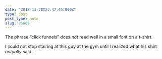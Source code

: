 ```yaml
---
date: "2018-11-20T23:47:45.000Z"
type: post 
post_type: note
slug: 85665
---
```

The phrase “click funnels” does _not_ read well in a small font on a t-shirt. 

I could not stop stairing at this guy at the gym until I realized what his shirt _actually_ said. 

